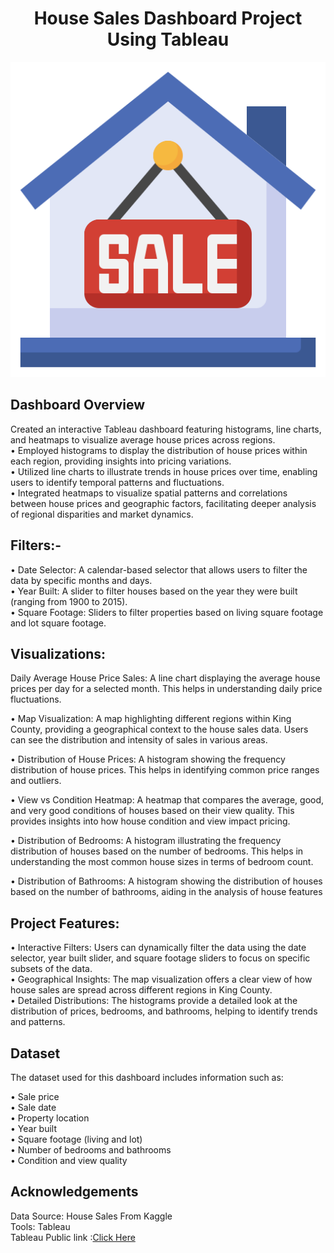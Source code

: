 <h1 align="center">House Sales Dashboard Project Using Tableau</h1>
<p align="center">
<img src="House.png">

 
## Dashboard Overview
Created an interactive Tableau dashboard featuring histograms, line charts, and heatmaps to visualize average house prices across regions.<br>
• Employed histograms to display the distribution of house prices within each region, providing insights into pricing variations.<br>
• Utilized line charts to illustrate trends in house prices over time, enabling users to identify temporal patterns and fluctuations.<br>
• Integrated heatmaps to visualize spatial patterns and correlations between house prices and geographic factors, facilitating deeper analysis of regional disparities and market dynamics.<br>

## Filters:-
• Date Selector: A calendar-based selector that allows users to filter the data by specific months and days.<br>
• Year Built: A slider to filter houses based on the year they were built (ranging from 1900 to 2015).<br>
• Square Footage: Sliders to filter properties based on living square footage and lot square footage.<br>

## Visualizations:

Daily Average House Price Sales: A line chart displaying the average house prices per day for a selected month. This helps in understanding daily price fluctuations.

• Map Visualization: A map highlighting different regions within King County, providing a geographical context to the house sales data. Users can see the distribution and intensity of sales in various areas.

• Distribution of House Prices: A histogram showing the frequency distribution of house prices. This helps in identifying common price ranges and outliers.

• View vs Condition Heatmap: A heatmap that compares the average, good, and very good conditions of houses based on their view quality. This provides insights into how house condition and view impact pricing.

• Distribution of Bedrooms: A histogram illustrating the frequency distribution of houses based on the number of bedrooms. This helps in understanding the most common house sizes in terms of bedroom count.

• Distribution of Bathrooms: A histogram showing the distribution of houses based on the number of bathrooms, aiding in the analysis of house features

## Project Features:
• Interactive Filters: Users can dynamically filter the data using the date selector, year built slider, and square footage sliders to focus on specific subsets of the data.<br>
• Geographical Insights: The map visualization offers a clear view of how house sales are spread across different regions in King County.<br>
• Detailed Distributions: The histograms provide a detailed look at the distribution of prices, bedrooms, and bathrooms, helping to identify trends and patterns.<br>

## Dataset
The dataset used for this dashboard includes information such as:

• Sale price <br>
• Sale date <br>
• Property location<br>
• Year built<br>
• Square footage (living and lot)<br>
• Number of bedrooms and bathrooms<br>
• Condition and view quality<br>

## Acknowledgements
Data Source: House Sales From Kaggle<br>
Tools: Tableau <br>
Tableau Public link :<a href="https://public.tableau.com/views/Housesalesdashboardproject_17164513919440/Dashboard1?:language=en-US&:sid=&:display_count=n&:origin=viz_share_link">Click Here</a>

